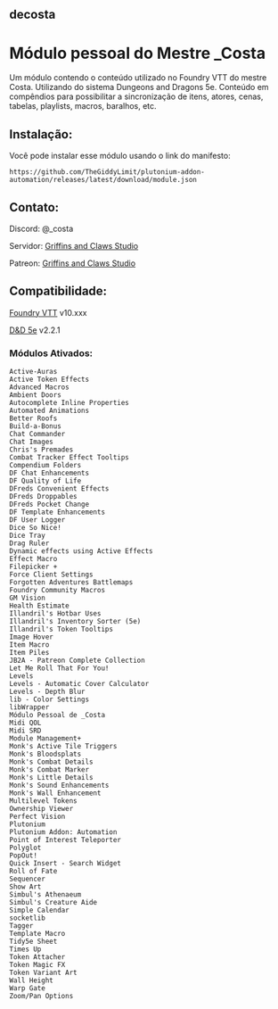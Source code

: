 ## decosta
# Módulo pessoal do Mestre _Costa

Um módulo contendo o conteúdo utilizado no Foundry VTT do mestre Costa. Utilizando do sistema Dungeons and Dragons 5e. Conteúdo em compêndios para possibilitar a sincronização de itens, atores, cenas, tabelas, playlists, macros, baralhos, etc.

## Instalação:
Você pode instalar esse módulo usando o link do manifesto:

```https://github.com/TheGiddyLimit/plutonium-addon-automation/releases/latest/download/module.json```


## Contato:
Discord: @_costa

Servidor: [Griffins and Claws Studio](https://discord.gg/2Tbg9TJt4u)

Patreon: [Griffins and Claws Studio](https://www.patreon.com/griffinsandclawsstudio)


## Compatibilidade:
[Foundry VTT](https://foundryvtt.com/) v10.xxx

[D&D 5e](https://foundryvtt.com/](https://github.com/foundryvtt/dnd5e)https://github.com/foundryvtt/dnd5e) v2.2.1

### Módulos Ativados:
```
Active-Auras
Active Token Effects
Advanced Macros
Ambient Doors
Autocomplete Inline Properties
Automated Animations
Better Roofs
Build-a-Bonus
Chat Commander
Chat Images
Chris's Premades
Combat Tracker Effect Tooltips
Compendium Folders
DF Chat Enhancements
DF Quality of Life
DFreds Convenient Effects
DFreds Droppables
DFreds Pocket Change
DF Template Enhancements
DF User Logger
Dice So Nice!
Dice Tray
Drag Ruler
Dynamic effects using Active Effects
Effect Macro
Filepicker +
Force Client Settings
Forgotten Adventures Battlemaps
Foundry Community Macros
GM Vision
Health Estimate
Illandril's Hotbar Uses
Illandril's Inventory Sorter (5e)
Illandril's Token Tooltips
Image Hover
Item Macro
Item Piles
JB2A - Patreon Complete Collection
Let Me Roll That For You!
Levels
Levels - Automatic Cover Calculator
Levels - Depth Blur
lib - Color Settings
libWrapper
Módulo Pessoal de _Costa
Midi QOL
Midi SRD
Module Management+
Monk's Active Tile Triggers
Monk's Bloodsplats
Monk's Combat Details
Monk's Combat Marker
Monk's Little Details
Monk's Sound Enhancements
Monk's Wall Enhancement
Multilevel Tokens
Ownership Viewer
Perfect Vision
Plutonium
Plutonium Addon: Automation
Point of Interest Teleporter
Polyglot
PopOut!
Quick Insert - Search Widget
Roll of Fate
Sequencer
Show Art
Simbul's Athenaeum
Simbul's Creature Aide
Simple Calendar
socketlib
Tagger
Template Macro
Tidy5e Sheet
Times Up
Token Attacher
Token Magic FX
Token Variant Art
Wall Height
Warp Gate
Zoom/Pan Options
```

